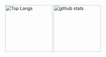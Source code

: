 <p align="left"> 
  <img alt="Top Langs" height="150px" src="https://github-readme-stats.vercel.app/api?username=nk0086&layout=compact&show_icons=true&theme=dracula"/>
  <img alt="github stats" height="150px" src="https://github-readme-stats.vercel.app/api/top-langs/?username=nk0086&theme=dracula&show_icons=true&layout=compact&show"/>
</p>
